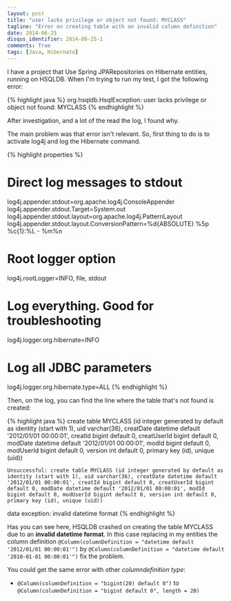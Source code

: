 ```yaml
---
layout: post
title: "user lacks privilege or object not found: MYCLASS"
tagline: "Error on creating table with an invalid column definition"
date: 2014-06-25
disqus_identifier: 2014-06-25-1
comments: True
tags: [Java, Hibernate]
---
```



I have a project that Use Spring JPARepositories on Hibernate entities, running on HSQLDB.
When I'm trying to run my test, I got the following error:

{% highlight java %}
    org.hsqldb.HsqlException: user lacks privilege or object not found: MYCLASS
{% endhighlight %}

After investigation, and a lot of the read the log, I found why.

The main problem was that error isn't relevant.
So, first thing to do is to activate log4j and log the Hibernate command.

{% highlight properties %}
# Direct log messages to stdout
log4j.appender.stdout=org.apache.log4j.ConsoleAppender
log4j.appender.stdout.Target=System.out
log4j.appender.stdout.layout=org.apache.log4j.PatternLayout
log4j.appender.stdout.layout.ConversionPattern=%d{ABSOLUTE} %5p %c{1}:%L - %m%n

# Root logger option
log4j.rootLogger=INFO, file, stdout

# Log everything. Good for troubleshooting
log4j.logger.org.hibernate=INFO

# Log all JDBC parameters
log4j.logger.org.hibernate.type=ALL
{% endhighlight %}

Then, on the log, you can find the line where the table that's not found is created:

{% highlight java %}
    create table MYCLASS (id integer generated by default as identity (start with 1), uid varchar(36), creatDate datetime default '2012/01/01 00:00:01', creatId bigint default 0, creatUserId bigint default 0, modDate datetime default '2012/01/01 00:00:01', modId bigint default 0, modUserId bigint default 0, version int default 0, primary key (id), unique (uid))

    Unsuccessful: create table MYCLASS (id integer generated by default as identity (start with 1), uid varchar(36), creatDate datetime default '2012/01/01 00:00:01', creatId bigint default 0, creatUserId bigint default 0, modDate datetime default '2012/01/01 00:00:01', modId bigint default 0, modUserId bigint default 0, version int default 0, primary key (id), unique (uid))

data exception: invalid datetime format
{% endhighlight %}

Has you can see here, HSQLDB crashed on creating the table MYCLASS due to an **invalid datetime format**.
In this case replacing in my entities the column definition `@Column(columnDefinition = "datetime default '2012/01/01 00:00:01'")` by `@Column(columnDefinition = "datetime default '2010-01-01 00:00:01'")` fix the problem.

You could get the same error with other *columndefinition type*:

- `@Column(columnDefinition = "bigint(20) default 0")` to `@Column(columnDefinition = "bigint default 0", length = 20)`
